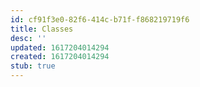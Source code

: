 ```yaml
---
id: cf91f3e0-82f6-414c-b71f-f868219719f6
title: Classes
desc: ''
updated: 1617204014294
created: 1617204014294
stub: true
---
```



